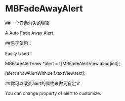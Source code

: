 # MBFadeAwayAlert
##一个自动消失的弹窗

A Auto Fade Away Alert.


##易于使用：

Easily Used：

MBFadeAlertView *alert = [[MBFadeAlertView alloc]init];

[alert showAlertWith:self.textView.text];


##你可以改变alert的属性来做到自定义

You can change property of alert to customize.
